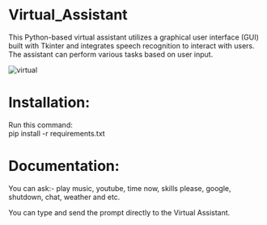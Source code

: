 # Virtual_Assistant
This Python-based virtual assistant utilizes a graphical user interface (GUI) built with Tkinter and integrates speech recognition to interact with users. The assistant can perform various tasks based on user input.



![virtual](https://github.com/janithScript/Virtual_Assistant/assets/127806197/e5b508fd-3a64-4866-ac19-ee6ff8f89743)



# Installation:            


Run this command:           
pip install -r requirements.txt


# Documentation:           

You can ask:- play music, youtube, time now, skills please, google, shutdown, chat, weather and etc.

You can type and send the prompt directly to the Virtual Assistant.

